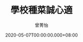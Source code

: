 ---
issue: 376
title: 學校種菜誠心適
author: 曾菁怡
date: 2020-05-07T00:00:00.000+08:00
topic: 生活
difficulty: 1
wikidata: Q131449175
wikidata_link: https://www.wikidata.org/wiki/Q131449175
---